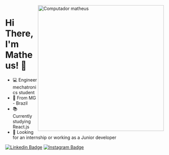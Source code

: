 <img src="https://raw.githubusercontent.com/MicaelliMedeiros/micaellimedeiros/master/image/computer-illustration.png" min-width="400px" max-width="400px" width="400px" align="right" alt="Computador matheus">

# Hi There, I'm Matheus! 👋

- 💻 Engineer mechatronics student 
- 📍 From MG - Brazil 
- 📚 Currently studying React.js
- 💼 Looking for an internship or working as a Junior developer

[![Linkedin Badge](https://img.shields.io/badge/-LinkedIn-blue?style=flat-square&logo=Linkedin&logoColor=white&link=https://www.linkedin.com/in/matheus-damasceno-636845173/)](https://www.linkedin.com/in/matheus-damasceno-636845173/) [![Instagram Badge](https://img.shields.io/badge/-Instagram-purple?style=flat-square&logo=Instagram&logoColor=white&link=https://www.instagram.com/matheusdjaques/)](https://www.instagram.com/matheusdjaques/)
 
